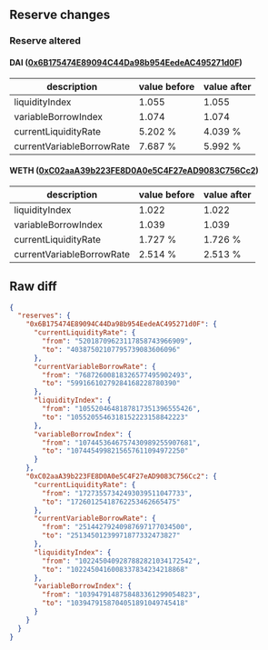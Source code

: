 ## Reserve changes

### Reserve altered

#### DAI ([0x6B175474E89094C44Da98b954EedeAC495271d0F](https://etherscan.io/address/0x6B175474E89094C44Da98b954EedeAC495271d0F))

| description | value before | value after |
| --- | --- | --- |
| liquidityIndex | 1.055 | 1.055 |
| variableBorrowIndex | 1.074 | 1.074 |
| currentLiquidityRate | 5.202 % | 4.039 % |
| currentVariableBorrowRate | 7.687 % | 5.992 % |


#### WETH ([0xC02aaA39b223FE8D0A0e5C4F27eAD9083C756Cc2](https://etherscan.io/address/0xC02aaA39b223FE8D0A0e5C4F27eAD9083C756Cc2))

| description | value before | value after |
| --- | --- | --- |
| liquidityIndex | 1.022 | 1.022 |
| variableBorrowIndex | 1.039 | 1.039 |
| currentLiquidityRate | 1.727 % | 1.726 % |
| currentVariableBorrowRate | 2.514 % | 2.513 % |


## Raw diff

```json
{
  "reserves": {
    "0x6B175474E89094C44Da98b954EedeAC495271d0F": {
      "currentLiquidityRate": {
        "from": "52018709623117858743966909",
        "to": "40387502107795739083606096"
      },
      "currentVariableBorrowRate": {
        "from": "76872600818326577495902493",
        "to": "59916610279284168228780390"
      },
      "liquidityIndex": {
        "from": "1055204648187817351396555426",
        "to": "1055205546318152223158842223"
      },
      "variableBorrowIndex": {
        "from": "1074453646757430989255907681",
        "to": "1074454998215657611094972250"
      }
    },
    "0xC02aaA39b223FE8D0A0e5C4F27eAD9083C756Cc2": {
      "currentLiquidityRate": {
        "from": "17273557342493039511047733",
        "to": "17260125418762253462665475"
      },
      "currentVariableBorrowRate": {
        "from": "25144279240987697177034500",
        "to": "25134501239971877332473827"
      },
      "liquidityIndex": {
        "from": "1022450409287882821034172542",
        "to": "1022450416008337834234218868"
      },
      "variableBorrowIndex": {
        "from": "1039479148758483361299054823",
        "to": "1039479158704051891049745418"
      }
    }
  }
}
```